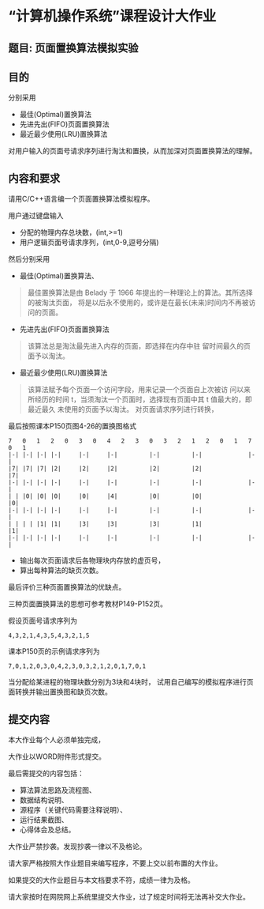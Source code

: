 # “计算机操作系统”课程设计大作业 
 
## 题目:   页面置换算法模拟实验

## 目的

分别采用
* 最佳(Optimal)置换算法
* 先进先出(FIFO)页面置换算法
* 最近最少使用(LRU)置换算法

对用户输入的页面号请求序列进行淘汰和置换，从而加深对页面置换算法的理解。

## 内容和要求

请用C/C++语言编一个页面置换算法模拟程序。

用户通过键盘输入
* 分配的物理内存总块数，(int,>=1)
* 用户逻辑页面号请求序列，(int,0-9,逗号分隔)

然后分别采用
* 最佳(Optimal)置换算法、
> 最佳置换算法是由 Belady 于 1966 年提出的一种理论上的算法。其所选择的被淘汰页面， 将是以后永不使用的，或许是在最长(未来)时间内不再被访问的页面。
* 先进先出(FIFO)页面置换算法
> 该算法总是淘汰最先进入内存的页面，即选择在内存中驻 留时间最久的页面予以淘汰。
* 最近最少使用(LRU)置换算法
> 该算法赋予每个页面一个访问字段，用来记录一个页面自上次被访 问以来所经历的时间 t，当须淘汰一个页面时，选择现有页面中其 t 值最大的，即最近最久 未使用的页面予以淘汰。
对页面请求序列进行转换，

最后按照课本P150页图4-26的置换图格式
```
7   0   1   2   0   3   0   4   2   3   0   3   2   1   2   0   1   7   0   1
|-| |-| |-| |-|     |-|     |-|         |-|         |-|             |-| 
|7| |7| |7| |2|     |2|     |2|         |2|         |2|             |7| 
|-| |-| |-| |-|     |-|     |-|         |-|         |-|             |-| 
| | |0| |0| |0|     |0|     |4|         |0|         |0|             |0| 
|-| |-| |-| |-|     |-|     |-|         |-|         |-|             |-| 
| | | | |1| |1|     |3|     |3|         |3|         |1|             |1| 
|-| |-| |-| |-|     |-|     |-|         |-|         |-|             |-| 
```
* 输出每次页面请求后各物理块内存放的虚页号，
* 算出每种算法的缺页次数。

最后评价三种页面置换算法的优缺点。

三种页面置换算法的思想可参考教材P149-P152页。

假设页面号请求序列为
```
4,3,2,1,4,3,5,4,3,2,1,5
```
课本P150页的示例请求序列为
```
7,0,1,2,0,3,0,4,2,3,0,3,2,1,2,0,1,7,0,1

```
当分配给某进程的物理块数分别为3块和4块时，
试用自己编写的模拟程序进行页面转换并输出置换图和缺页次数。

## 提交内容

本大作业每个人必须单独完成，

大作业以WORD附件形式提交。

最后需提交的内容包括：
* 算法算法思路及流程图、
* 数据结构说明、
* 源程序（关键代码需要注释说明）、
* 运行结果截图、
* 心得体会及总结。

大作业严禁抄袭。发现抄袭一律以不及格论。

请大家严格按照大作业题目来编写程序，不要上交以前布置的大作业。

如果提交的大作业题目与本文档要求不符，成绩一律为及格。

请大家按时在网院网上系统里提交大作业，过了规定时间将无法再补交大作业。